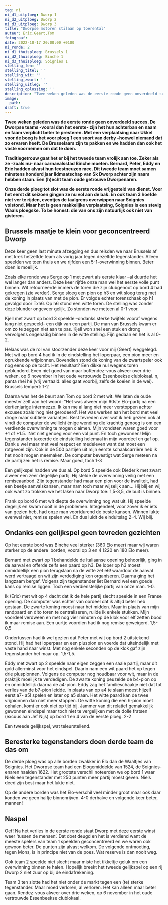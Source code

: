 ```yaml
---
tag: ni
ni_d1_uitploeg: Dworp 1
ni_d2_uitploeg: Dworp 2
ni_d3_uitploeg: Dworp 3
title: "Dworpse motoren stilaan op toerental"
auteur: Eric,Geert,Tom
fotograaf:
date: 2022-10-17 20:00:00 +0100
ni_ronde: 2
ni_d1_thuisploeg: Brussels 1
ni_d2_thuisploeg: Binche 1
ni_d3_thuisploeg: Soignies 1
stelling_fen: ''
stelling_titel: ''
stelling_wit: ''
stelling_zwart: ''
stelling_uitleg: ''
stelling_oplossing: ''
description: "Twee weken geleden was de eerste ronde geen onverdeeld succes. De Dworpse teams -vooral dan het eerste- zijn het hun achterban en naam en faam verplicht beter te presteren."
image:
  path: 
draft: true
---
```

**Twee weken geleden was de eerste ronde geen onverdeeld succes. De Dworpse teams -vooral dan het eerste- zijn het hun achterban en naam en faam verplicht beter te presteren. Met een verplaatsing naar Ukkel voor de boeg is het voor ploeg 1 een soort van derby –hoewel niemand dat zo ervaren heeft. De Brusselaars zijn te pakken en we hadden dan ook het vaste voornemen om dat te doen.**<!--more-->

**Traditiegetrouw gaat het er bij het tweede team vrolijk aan toe. Zeker als ze -zoals nu- naar carnavalsstad Binche moeten. Bernard, Peter, Eddy en Eric hadden alvast hun feestneuzen mee. Dit tweede team moet samen minstens honderd jaar lidmaatschap van Sk Dworp achter zijn naam hebben staan. Een (h)echt team oude getrouwe Dworpenaren.**

**Onze derde ploeg tot slot was de eerste ronde vrijgesteld van dienst. Voor het eerst dit seizoen gingen ze nu vol aan de bak. En ook team 3 hoefde niet ver te rijden, eventjes de taalgrens overwippen naar Soignies volstond. Maar het is geen makkelijke verplaatsing, Soignies is een stevig Waals ploegske. To be honest: die van ons zijn natuurlijk ook niet van gisteren.**

## Brussels maatje te klein voor geconcentreerd Dworp

Deze keer geen last minute afzegging en dus reisden we naar Brussels af met krek hetzelfde team als vorig jaar tegen dezelfde tegenstander. Alleen speelden we toen thuis en we rijfden een 5-1-overwinning binnen. Beter doen is moeilijk.

Zoals elke ronde was Serge op 1 met zwart als eerste klaar –al duurde het wel langer dan anders. Deze keer rijfde onze man wel het eerste volle punt binnen. Wit retourneerde immers de toren die zijn clubgenoot op bord 4 had gekregen (zie verder). Serge sloeg een pion op h3 en wit sloeg terug met de koning in plaats van met de pion. Er volgde echter torenschaak op h1 gevolgd door Txh6. Op h6 stond een witte toren. De stelling was zonder deze blunder ongeveer gelijk. Zo stonden we meteen al 0-1 voor.

Kjell met zwart op bord 3 speelde –ondanks sterke twijfels vooraf wegens lang niet gespeeld- een dijk van een partij. De man van Brussels kwam er om zo te zeggen niet aan te pas. Kjell won snel een stuk en drong vervolgens ongenadig binnen in de witte stelling. Fijn gedaan en het is al 0-2.

Helaas was de rol van stoorzender deze keer voor mij (Geert) weggelegd. Met wit op bord 4 had ik in de eindstelling het loperpaar, een pion meer en oprukkende vrijpionnen. Bovendien stond de koning van de zwartspeler ook nog eens op de tocht. Het resultaat? Een dikke nul wegens toren geblunderd. Even niet goed van maar boRendez-vous alweer over drie weken, op 6 november in het oude vertrouwde Essenbeekse clublokaal. n, panta rhei hé (vrij vertaald: alles gaat voorbij, zelfs de koeien in de wei). Brussels tempert: 1-2

Daarna was het de beurt aan Tom op bord 2 met wit. We laten de oude meester zelf aan het woord: “Het was alweer mijn 60ste Elo-partij na een dertienjarige intermezzo. Ik kan me al lang niet meer verstoppen achter excuses zoals ‘nog niet gerodeerd’. Het was werken aan het bord met veel droge maar subtiele variantjes. Best tevreden over wat ik heb gezien ook al vindt de computer de wellicht énige wending die krachtig genoeg is om een verdiende overwinning te mogen claimen. Mijn vondsten waren goed voor +1 of +1.5.  Net niet genoeg voor een vol punt. En toch gewonnen! Mijn tegenstander taxeerde de eindstelling helemaal in mijn voordeel en gaf op. Dank u wel maar met veel respect en medeleven want dat moet een rotgevoel zijn. Ook in de 500 partijen uit mijn eerste schaakcarrière heb ik het nooit mogen meemaken. De computer bevestigt wat Serge meteen na de partij zei: het is remise. Maar goed, toch 1-3

Een gelijkspel hadden we dus al. Op bord 5 speelde ook Diederik met zwart alweer een zeer degelijke partij. Hij stelde de overwinning veilig met een remiseaanbod. Zijn tegenstander had maar een pion voor de kwaliteit, had een beetje aanvalskansen, maar nam toch maar wijselijk aan... Hij blij en wij ook want zo trokken we het laken naar Dworp toe: 1,5-3,5, de buit is binnen.

Frank op bord 6 met wit diepte de overwinning nog wat uit. Hij speelde degelijk en kwam nooit in de problemen. Integendeel, voor zover ik er iets van gezien heb, had onze man voortdurend de beste kansen. Winnen lukte evenwel niet, remise spelen wel. En dus luidt de einduitslag 2-4. Wij blij.

## Ondanks een gelijkspel geen tevreden gezichten

Op het eerste bord was Binche veel sterker (360 Elo meer) maar wij waren sterker op de andere  borden, vooral op 3 en 4 (220 en 180 Elo meer).

Bernard met zwart op 1 behandelde de Italiaanse opening behoorlijk, ging in de aanval en offerde zelfs een paard op h3. De loper op h3 moest onmiddellijk een pion terugslaan na de witte zet e6! waardoor de aanval werd vertraagd en wit zijn verdediging kon organiseren. Daarna ging het langzaam bergaf. Volgens zijn tegenstander liet Bernard wel een goede kans op remise liggen. Toch een verdienstelijke partij van onze man. 1-0.

Ik (Eric) met wit op 4 dacht dat ik de hele partij slecht speelde in een Franse opening. De computer was echter van oordeel dat ik altijd beter heb gestaan. De zwarte koning moest naar het midden. Maar in plaats van mijn randpaard en dito toren te centraliseren, ruilde ik enkele stukken. Mijn voordeel verdween en met nog vier minuten op de klok voor elf zetten bood ik maar remise aan. Een uurtje voordien had ik nog remise geweigerd. 1,5-0,5

Ondertussen had ik wel gezien dat Peter met wit op bord 2 uitstekend stond. Hij had het loperpaar en een pluspion en voerde dat uiteindelijk met vaste hand naar winst. Met nog enkele seconden op de klok gaf zijn tegenstander het maar op. 1,5-1,5.

Eddy met zwart op 2 speelde naar eigen zeggen een saaie partij, maar dit gold allerminst voor het eindspel. Daarin nam een wit paard het op tegen drie pluspionnen. Volgens de computer nog houdbaar voor wit, maar in de praktijk moeilijk te verdedigen. De zwarte koning peuzelde de b4-pion op en onmiddellijk daarna de a4-pion. Eddy zag het familieschaakje niet dat tot verlies van de b7-pion leidde. In plaats van op a4 te slaan moest hijzelf eerst a7- a5! spelen en later op a5 slaan. Het witte paard kan de twee vrijpionnen dan niet meer stoppen. De witte koning die een h-pion moet ophalen, komt er ook niet op tijd bij. Jammer van dit relatief gemakkelijk gewonnen eindspel maar toch niet te vergelijken met de dolle fratsen (excuus aan Jef Nijs) op bord 1 en 4 van de eerste ploeg. 2-2

Een tweede gelijkspel, wat teleurstellend.

## Beresterke tegenstanders doen derde team de das om

De derde ploeg was op alle borden zwakker in Elo dan de Waaltjes van Soignies. Het Dworpse team had een Elogemiddelde van 1524, de Soignies-enaren haalden 1622. Het grootste verschil noteerden we op bord 1 waar Niels een tegenstander met 250 punten meer partij moest geven. Niels deed zijn best maar het lukte niet.

Op de andere borden was het Elo-verschil veel minder groot maar ook daar konden we geen halfje binnenrijven. 4-0 derhalve en volgende keer beter, mannen!

## Naspel

Oef! Na het verlies in de eerste ronde staat Dworp met deze eerste winst weer ‘tussen de mensen’. Dat doet deugd en het is verdiend want de meeste spelers van team 1 speelden geconcentreerd en we waren ook gewoon beter. De punten zijn alvast welkom. De volgende ontmoeting, tegen Mons, is in principe niet van de poes. Wat reserve is dan nooit weg.

Ook team 2 speelde niet slecht maar miste het tikkeltje geluk om een overwinning binnen te halen. Hopelijk breekt het tweede gelijkspel op een rij Dworp 2 niet zuur op bij de eindafrekening.

Team 3 ten slotte had het niet onder de markt tegen een (te) sterke tegenstander. Maar moed verloren, al verloren. Het kan alleen maar beter gaan. Rendez-vous alweer over drie weken, op 6 november in het oude vertrouwde Essenbeekse clublokaal.
